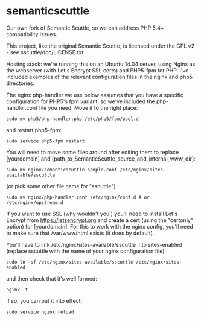 # semanticscuttle
Our own fork of Semantic Scuttle, so we can address PHP 5.4+ compatibility issues.

This project, like the original Semantic Scuttle, is licensed under the GPL v2 - see sscuttle/doc/LICENSE.txt

Hosting stack: we're running this on an Ubuntu 14.04 server, using Nginx as the webserver (with Let's Encrypt SSL certs) and PHP5-fpm for PHP. I've included examples of the relevant configuration files in the nginx and php5 directories. 

The nginx php-handler we use below assumes that you have a specific configuration for PHP5's fpm variant, so we've included the php-handler.conf file you need. Move it to the right place:

`sudo mv php5/php-handler.php /etc/php5/fpm/pool.d`

and restart php5-fpm:

`sudo service php5-fpm restart`

You will need to move some files around after editing them to replace [yourdomain] and [path_to_SemanticScuttle_source_and_internal_www_dir]:

`sudo mv nginx/semanticscuttle.sample.conf /etc/nginx/sites-available/sscuttle`

(or pick some other file name for "sscuttle")

`sudo mv nginx/php-handler.conf /etc/nginx/conf.d # or /etc/nginx/upstream.d`

If you want to use SSL (why wouldn't you!) you'll need to install Let's Encrypt from https://letsencrypt.org and create a cert (using the "certonly" option) for [yourdomain]. For this to work with the nginx config, you'll need to make sure that /var/www/html exists (it does by default).

You'll have to link /etc/nginx/sites-available/sscuttle into sites-enabled (replace sscuttle with the name of your nginx configuration file):

`sudo ln -sf /etc/nginx/sites-available/sscuttle /etc/nginx/sites-enabled`

and then check that it's well formed:

`nginx -t`

if so, you can put it into effect:

`sudo service nginx reload`
